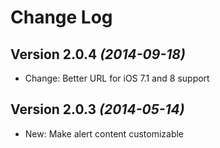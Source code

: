 Change Log
==========

Version 2.0.4 *(2014-09-18)*
----------------------------
* Change: Better URL for iOS 7.1 and 8 support

Version 2.0.3 *(2014-05-14)*
----------------------------
 * New: Make alert content customizable
